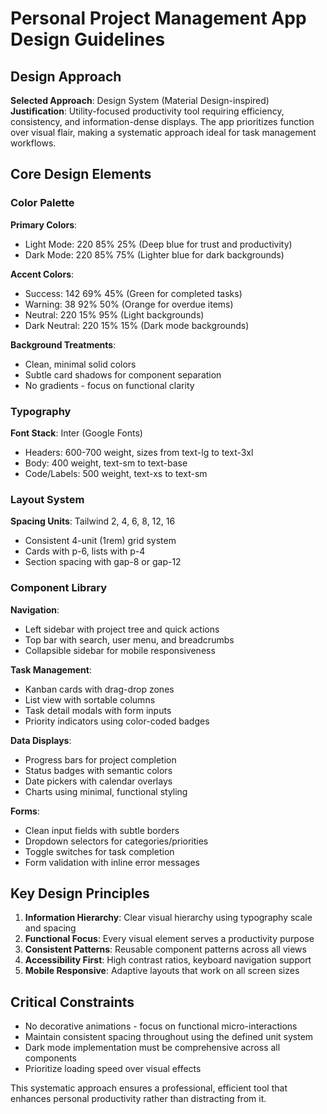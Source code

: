 # Personal Project Management App Design Guidelines

## Design Approach
**Selected Approach**: Design System (Material Design-inspired)
**Justification**: Utility-focused productivity tool requiring efficiency, consistency, and information-dense displays. The app prioritizes function over visual flair, making a systematic approach ideal for task management workflows.

## Core Design Elements

### Color Palette
**Primary Colors**:
- Light Mode: 220 85% 25% (Deep blue for trust and productivity)
- Dark Mode: 220 85% 75% (Lighter blue for dark backgrounds)

**Accent Colors**:
- Success: 142 69% 45% (Green for completed tasks)
- Warning: 38 92% 50% (Orange for overdue items)
- Neutral: 220 15% 95% (Light backgrounds)
- Dark Neutral: 220 15% 15% (Dark mode backgrounds)

**Background Treatments**:
- Clean, minimal solid colors
- Subtle card shadows for component separation
- No gradients - focus on functional clarity

### Typography
**Font Stack**: Inter (Google Fonts)
- Headers: 600-700 weight, sizes from text-lg to text-3xl
- Body: 400 weight, text-sm to text-base
- Code/Labels: 500 weight, text-xs to text-sm

### Layout System
**Spacing Units**: Tailwind 2, 4, 6, 8, 12, 16
- Consistent 4-unit (1rem) grid system
- Cards with p-6, lists with p-4
- Section spacing with gap-8 or gap-12

### Component Library

**Navigation**: 
- Left sidebar with project tree and quick actions
- Top bar with search, user menu, and breadcrumbs
- Collapsible sidebar for mobile responsiveness

**Task Management**:
- Kanban cards with drag-drop zones
- List view with sortable columns
- Task detail modals with form inputs
- Priority indicators using color-coded badges

**Data Displays**:
- Progress bars for project completion
- Status badges with semantic colors
- Date pickers with calendar overlays
- Charts using minimal, functional styling

**Forms**:
- Clean input fields with subtle borders
- Dropdown selectors for categories/priorities
- Toggle switches for task completion
- Form validation with inline error messages

## Key Design Principles

1. **Information Hierarchy**: Clear visual hierarchy using typography scale and spacing
2. **Functional Focus**: Every visual element serves a productivity purpose
3. **Consistent Patterns**: Reusable component patterns across all views
4. **Accessibility First**: High contrast ratios, keyboard navigation support
5. **Mobile Responsive**: Adaptive layouts that work on all screen sizes

## Critical Constraints
- No decorative animations - focus on functional micro-interactions
- Maintain consistent spacing throughout using the defined unit system
- Dark mode implementation must be comprehensive across all components
- Prioritize loading speed over visual effects

This systematic approach ensures a professional, efficient tool that enhances personal productivity rather than distracting from it.